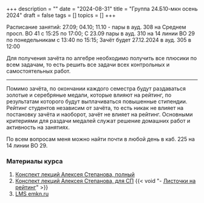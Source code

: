 +++
description = ""
date = "2024-08-31"
title = "Группа 24.Б10-мкн осень 2024"
draft = false
tags = []
topics = []
+++

<!--
[Расписание занятий](https://docs.google.com/spreadsheets/d/1SduNMlO-eTpaOlgW1c53qQdJLx18hNvpHQsrcOMplXM/edit?gid=422424548#gid=422424548):
-->
Расписание занятий:
 27.09; 04.10; 11.10 - пары в ауд. 308 на Среднем просп. ВО 41 с 15:25 по 17:00;
 С 23.09 пары в ауд. 310 на 14 линии ВО 29 по понедельникам с 13:40 по 15:15;
 Зачёт будет 27.12.2024 в ауд. 305 в 12:00

Для получения зачёта по алгебре необходимо получить все плюсики по всем задачам, то есть решить все задачи всех контрольных и самостоятельных работ.
***
Помимо зачёта, по окончании каждого семестра будут раздаваться золотые и серебряные медали, которые влияют на рейтинг, по результатам которого будут выплачиваться повышенные стипендии. Рейтинг студентов независим от зачёта, то есть никак не влияет на постановку зачёта и наоборот, зачёт не влияет на рейтинг.
Основными критериями для раздачи медалей служат решение домашних работ и активность на занятиях.


По всем вопросам меня можно найти почти в любой день в каб. 225 на 14 линии ВО 29.

### Материалы курса
 1. [Конспект лекций Алексея Степанова, полный](http://alexei.stepanov.spb.ru/students/MKNalg2.pdf)
 2. [Конспект лекций Алексея Степанова, для СП](http://alexei.stepanov.spb.ru/students/sp1.pdf)
{{< void "- [Листочки на рейтинг](/24B10-mcs/file.pdf)" >}} 
 3. [LMS emkn.ru](https://emkn.ru/courses/2024-autumn/2.208-algebra-1/)

<!--

{{< iframetablesafe "Текущую успеваемость можно посмотреть по" "ссылке" "или под спойлером" "https://docs.google.com/spreadsheets/d/1nISZyTW736wv5aWOK2retTjuQo05R_KBpjwQPvG5-bU/edit?gid=0#gid=0" "https://docs.google.com/spreadsheets/d/e/2PACX-1vSqK09p68P_HZnDgZ24onlzVXfeuZOWRHmy5RKWBuzgPbXcDnJmvS1JepwwRfZ6mJiGidpDmW4UUxEr/pubhtml?widget=true&amp;headers=false" >}}


-->